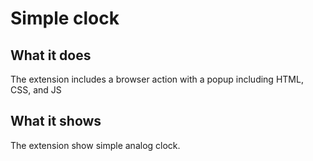 # Simple clock

## What it does

The extension includes a browser action with a popup including HTML, CSS, and JS


## What it shows

The extension show simple analog clock.
